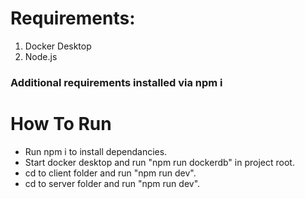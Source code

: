 # Requirements:

1. Docker Desktop
2. Node.js
   
### Additional requirements installed via npm i

# How To Run
* Run npm i to install dependancies.
* Start docker desktop and run "npm run dockerdb" in project root.
* cd to client folder and run "npm run dev".
* cd to server folder and run "npm run dev".
